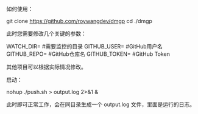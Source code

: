 如何使用：

git clone https://github.com/roywangdev/dmgp
cd ./dmgp

此时您需要修改几个关键的参数：

WATCH_DIR=  #需要监控的目录
GITHUB_USER=  #GitHub用户名
GITHUB_REPO=  #GitHub仓库名
GITHUB_TOKEN= #GitHub Token 

其他项目可以根据实际情况修改。

启动：

nohup ./push.sh > output.log 2>&1 &

此时即可正常工作，会在同目录生成一个 output.log 文件，里面是运行的日志。
